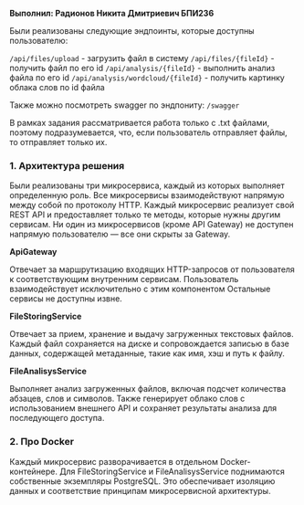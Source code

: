 **Выполнил: Радионов Никита Дмитриевич БПИ236**

Были реализованы следующие эндпоинты, которые доступны пользователю:

`/api/files/upload` - загрузить файл в систему
`/api/files/{fileId}` - получить файл по его id
`/api/analysis/{fileId}` - выполнить анализ файла по его id
`/api/analysis/wordcloud/{fileId}` - получить картинку облака слов по id файла

Также можно посмотреть swagger по эндпониту: `/swagger`

В рамках задания рассматривается работа только с .txt файлами, поэтому подразумевается, что, если пользователь отправляет файлы, то отправляет только их.

### 1. Архитектура решения

Были реализованы три микросервиса, каждый из которых выполняет определенную роль. Все микросервисы взаимодействуют напрямую между собой по протоколу HTTP.
Каждый микросервис реализует свой REST API и предоставляет только те методы, которые нужны другим сервисам. Ни один из микросервисов (кроме API Gateway) не доступен напрямую пользователю — все они скрыты за Gateway.

**ApiGateway**

Отвечает за маршрутизацию входящих HTTP-запросов от пользователя к соответствующим внутренним сервисам. Пользователь взаимодействует исключительно с этим компонентом Остальные сервисы не доступны извне.

**FileStoringService**

Отвечает за прием, хранение и выдачу загруженных текстовых файлов. Каждый файл сохраняется на диске и сопровождается записью в базе данных, содержащей метаданные, такие как имя, хэш и путь к файлу.

**FileAnalisysService**

Выполняет анализ загруженных файлов, включая подсчет количества абзацев, слов и символов. Также генерирует облако слов с использованием внешнего API и сохраняет результаты анализа для последующего доступа.


### 2. Про Docker

Каждый микросервис разворачивается в отдельном Docker-контейнере. 
Для FileStoringService и FileAnalisysService поднимаются собственные экземпляры PostgreSQL. Это обеспечивает изоляцию данных и соответствие принципам микросервисной архитектуры.
